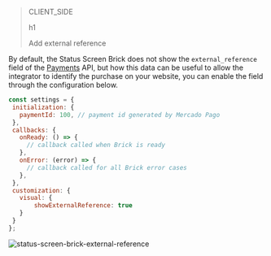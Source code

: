> CLIENT_SIDE
>
> h1
>
> Add external reference

By default, the Status Screen Brick does not show the `external_reference` field of the [Payments](/developers/en/reference/payments/_payments/post) API, but how this data can be useful to allow the integrator to identify the purchase on your website, you can enable the field through the configuration below.

```javascript
const settings = {
 initialization: {
   paymentId: 100, // payment id generated by Mercado Pago
 },
 callbacks: {
   onReady: () => {
     // callback called when Brick is ready
   },
   onError: (error) => {
     // callback called for all Brick error cases
   },
 },
 customization: {
   visual: {
       showExternalReference: true
   }
 }
};
```

![status-screen-brick-external-reference](checkout-bricks/status-screen-brick-external-reference-en.jpg)